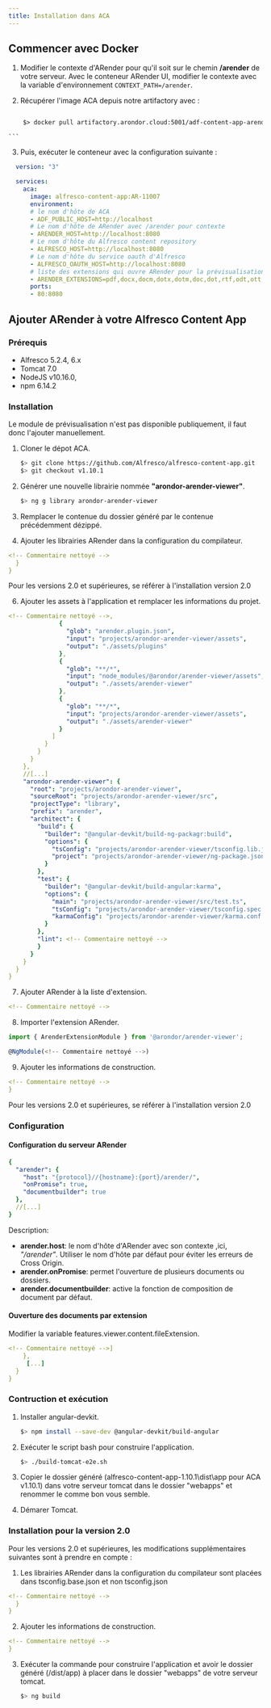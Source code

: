 ```yaml
---
title: Installation dans ACA
---
```


## Commencer avec Docker

1. Modifier le contexte d'ARender pour qu'il soit sur le chemin **/arender** de votre serveur.
Avec le conteneur ARender UI, modifier le contexte avec la variable d'environnement `CONTEXT_PATH=/arender`.

2. Récupérer l'image ACA depuis notre artifactory avec :

    ```bash
```xml
    $> docker pull artifactory.arondor.cloud:5001/adf-content-app-arender:<!-- Commentaire nettoyé -->
```
    ```

3. Puis, exécuter le conteneur avec la configuration suivante :

```yaml
  version: "3"

  services:
    aca:
      image: alfresco-content-app:AR-11007
      environment:
      # le nom d'hôte de ACA
      - ADF_PUBLIC_HOST=http://localhost
      # Le nom d'hôte de ARender avec /arender pour contexte
      - ARENDER_HOST=http://localhost:8080
      # Le nom d'hôte du Alfresco content repository
      - ALFRESCO_HOST=http://localhost:8080
      # Le nom d'hôte du service oauth d'Alfresco
      - ALFRESCO_OAUTH_HOST=http://localhost:8080
      # liste des extensions qui ouvre ARender pour la prévisualisation (avec ',' comme séparateur)
      - ARENDER_EXTENSIONS=pdf,docx,docm,dotx,dotm,doc,dot,rtf,odt,ott,xlsx,xlsm,xls,xlt,xml,csv,ods,ots,pptx,pptm,ppt,pps,odp,otp,vsdx,msg,eml,html,htm,txt,dwg,dxf,tif,tiff,dcm,mda,ica,mmr,mca,jpg,jpeg,jpe,jfif,jp2,jpf,jpx,j2k,j2c,jpc,png,gif,webp,bmp,mp4,zip
      ports:
      - 80:8080

```


## Ajouter ARender à votre Alfresco Content App

### Prérequis

- Alfresco 5.2.4, 6.x
- Tomcat  7.0
- NodeJS v10.16.0,
- npm 6.14.2

### Installation

Le module de prévisualisation n'est pas disponible publiquement, il faut donc l'ajouter manuellement.

1. Cloner le dépot ACA.

    ```bash
    $> git clone https://github.com/Alfresco/alfresco-content-app.git
    $> git checkout v1.10.1
    ```


3. Générer une nouvelle librairie nommée **"arondor-arender-viewer"**.

    ```bash
    $> ng g library arondor-arender-viewer
    ```

4. Remplacer le contenue du dossier généré par le contenue précédemment dézippé.

5. Ajouter les librairies ARender dans la configuration du compilateur.

```yaml
<!-- Commentaire nettoyé -->
  }
}
```

Pour les versions 2.0 et supérieures, se référer à l'installation version 2.0

6. Ajouter les assets à l'application et remplacer les informations du projet.

```yml
<!-- Commentaire nettoyé -->,
              {
                "glob": "arender.plugin.json",
                "input": "projects/arondor-arender-viewer/assets",
                "output": "./assets/plugins"
              },
              {
                "glob": "**/*",
                "input": "node_modules/@arondor/arender-viewer/assets",
                "output": "./assets/arender-viewer"
              },
              {
                "glob": "**/*",
                "input": "projects/arondor-arender-viewer/assets",
                "output": "./assets/arender-viewer"
              }
            ]
          }
        }
      }
    },
    //[...]
    "arondor-arender-viewer": {
      "root": "projects/arondor-arender-viewer",
      "sourceRoot": "projects/arondor-arender-viewer/src",
      "projectType": "library",
      "prefix": "arender",
      "architect": {
        "build": {
          "builder": "@angular-devkit/build-ng-packagr:build",
          "options": {
            "tsConfig": "projects/arondor-arender-viewer/tsconfig.lib.json",
            "project": "projects/arondor-arender-viewer/ng-package.json"
          }
        },
        "test": {
          "builder": "@angular-devkit/build-angular:karma",
          "options": {
            "main": "projects/arondor-arender-viewer/src/test.ts",
            "tsConfig": "projects/arondor-arender-viewer/tsconfig.spec.json",
            "karmaConfig": "projects/arondor-arender-viewer/karma.conf.js"
          }
        },
        "lint": <!-- Commentaire nettoyé -->
        }
      }
    }
  }
}
```

7. Ajouter ARender à la liste d'extension.

```yml
<!-- Commentaire nettoyé -->
```

8. Importer l'extension ARender.

```ts
import { ArenderExtensionModule } from '@arondor/arender-viewer';

@NgModule(<!-- Commentaire nettoyé -->)
```

9. Ajouter les informations de construction.

```yml
<!-- Commentaire nettoyé -->
}
```


Pour les versions 2.0 et supérieures, se référer à l'installation version 2.0

### Configuration

#### Configuration du serveur ARender


```yml
{
  "arender": {
    "host": "{protocol}//{hostname}:{port}/arender/",
    "onPromise": true,
    "documentbuilder": true
  },
  //[...]
}
```


Description:

- **arender.host**: le nom d'hôte  d'ARender avec son contexte ,ici, *"/arender"*. Utiliser le nom d'hôte par défaut pour éviter les erreurs de Cross Origin.
- **arender.onPromise**: permet l'ouverture de plusieurs documents ou dossiers.
- **arender.documentbuilder**: active la fonction de composition de document par défaut.

#### Ouverture des documents par extension

Modifier la variable features.viewer.content.fileExtension.

```yml
<!-- Commentaire nettoyé -->]
    },
     [...]
  }
}
```


### Contruction et exécution

1. Installer angular-devkit.

    ```bash
    $> npm install --save-dev @angular-devkit/build-angular
    ```

2. Exécuter le script bash pour construire l'application.

    ```bash
    $> ./build-tomcat-e2e.sh
    ```

3. Copier le dossier généré (alfresco-content-app-1.10.1\dist\app pour ACA v1.10.1) dans votre serveur tomcat dans le dossier "webapps" et renommer le comme bon vous semble.

4. Démarer Tomcat.

### Installation pour la version 2.0

Pour les versions 2.0 et supérieures, les modifications supplémentaires suivantes sont à prendre en compte :

1. Les librairies ARender dans la configuration du compilateur sont placées dans tsconfig.base.json et non tsconfig.json


```yaml
<!-- Commentaire nettoyé -->
  }
}
```


2. Ajouter les informations de construction.


```yml
<!-- Commentaire nettoyé -->
}
```


3. Exécuter la commande pour construire l'application et avoir le dossier généré (/dist/app) à placer dans le dossier "webapps" de votre serveur tomcat.

    ```bash
    $> ng build
    ```

